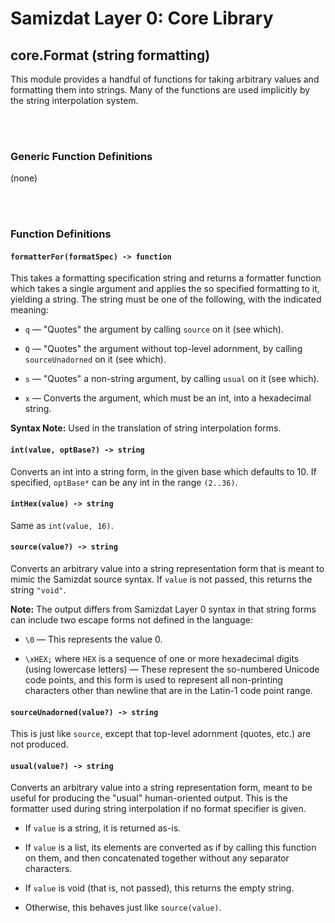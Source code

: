 Samizdat Layer 0: Core Library
==============================

core.Format (string formatting)
-------------------------------

This module provides a handful of functions for taking arbitrary values
and formatting them into strings. Many of the functions are used
implicitly by the string interpolation system.

<br><br>
### Generic Function Definitions

(none)


<br><br>
### Function Definitions

#### `formatterFor(formatSpec) -> function`

This takes a formatting specification string and returns a formatter
function which takes a single argument and applies the so specified
formatting to it, yielding a string. The string must be one of the
following, with the indicated meaning:

* `q` &mdash; "Quotes" the argument by calling `source` on it
  (see which).

* `Q` &mdash; "Quotes" the argument without top-level adornment, by
  calling `sourceUnadorned` on it (see which).

* `s` &mdash; "Quotes" a non-string argument, by calling `usual`
  on it (see which).

* `x` &mdash; Converts the argument, which must be an int, into a hexadecimal
  string.

**Syntax Note:** Used in the translation of string interpolation forms.

#### `int(value, optBase?) -> string`

Converts an int into a string form, in the given base which defaults to
10. If specified, `optBase*` can be any int in the range `(2..36)`.

#### `intHex(value) -> string`

Same as `int(value, 16)`.

#### `source(value?) -> string`

Converts an arbitrary value into a string representation form
that is meant to mimic the Samizdat source syntax. If `value` is not passed,
this returns the string `"void"`.

**Note:** The output differs from Samizdat Layer 0 syntax in that
string forms can include two escape forms not defined in the
language:

* `\0` &mdash; This represents the value 0.

* `\xHEX;` where `HEX` is a sequence of one or more hexadecimal digits
  (using lowercase letters) &mdash; These represent the so-numbered
  Unicode code points, and this form is used to represent all
  non-printing characters other than newline that are in the Latin-1
  code point range.

#### `sourceUnadorned(value?) -> string`

This is just like `source`, except that top-level adornment
(quotes, etc.) are not produced.

#### `usual(value?) -> string`

Converts an arbitrary value into a string representation form, meant
to be useful for producing the "usual" human-oriented output. This is
the formatter used during string interpolation if no format specifier
is given.

* If `value` is a string, it is returned as-is.

* If `value` is a list, its elements are converted as if by calling this
  function on them, and then concatenated together without any separator
  characters.

* If `value` is void (that is, not passed), this returns the empty string.

* Otherwise, this behaves just like `source(value)`.
